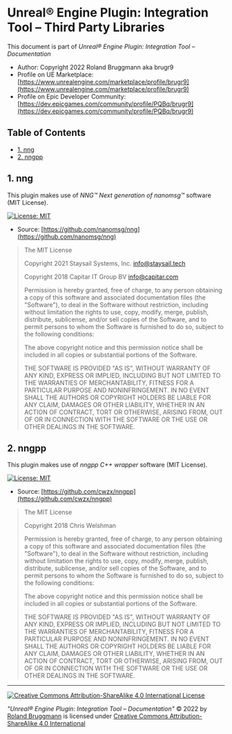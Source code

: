 # Unreal&reg; Engine Plugin: Integration Tool &ndash; Third Party Libraries

This document is part of *Unreal&reg; Engine Plugin: Integration Tool &ndash; Documentation*

* Author: Copyright 2022 Roland Bruggmann aka brugr9
* Profile on UE Marketplace: [https://www.unrealengine.com/marketplace/profile/brugr9](https://www.unrealengine.com/marketplace/profile/brugr9)
* Profile on Epic Developer Community: [https://dev.epicgames.com/community/profile/PQBq/brugr9](https://dev.epicgames.com/community/profile/PQBq/brugr9)

## Table of Contents

<!-- Start Document Outline -->

* [1. nng](#1-nng)
* [2. nngpp](#2-nngpp)

<!-- End Document Outline -->

## 1. nng

This plugin makes use of *NNG&trade; Next generation of nanomsg&trade;* software (MIT License).

[![License: MIT](https://img.shields.io/badge/License-MIT-yellow.svg)](https://opensource.org/licenses/MIT)

* Source: [https://github.com/nanomsg/nng](https://github.com/nanomsg/nng)

> The MIT License
>
> Copyright 2021 Staysail Systems, Inc. <info@staysail.tech>
>
> Copyright 2018 Capitar IT Group BV <info@capitar.com>
>
> Permission is hereby granted, free of charge, to any person obtaining a copy
of this software and associated documentation files (the "Software"),
to deal in the Software without restriction, including without limitation
the rights to use, copy, modify, merge, publish, distribute, sublicense,
and/or sell copies of the Software, and to permit persons to whom
the Software is furnished to do so, subject to the following conditions:
>
> The above copyright notice and this permission notice shall be included
in all copies or substantial portions of the Software.
>
> THE SOFTWARE IS PROVIDED "AS IS", WITHOUT WARRANTY OF ANY KIND, EXPRESS OR
IMPLIED, INCLUDING BUT NOT LIMITED TO THE WARRANTIES OF MERCHANTABILITY,
FITNESS FOR A PARTICULAR PURPOSE AND NONINFRINGEMENT. IN NO EVENT SHALL
THE AUTHORS OR COPYRIGHT HOLDERS BE LIABLE FOR ANY CLAIM, DAMAGES OR OTHER
LIABILITY, WHETHER IN AN ACTION OF CONTRACT, TORT OR OTHERWISE, ARISING
FROM, OUT OF OR IN CONNECTION WITH THE SOFTWARE OR THE USE OR OTHER DEALINGS
IN THE SOFTWARE.

<div style='page-break-after: always'></div>

## 2. nngpp

This plugin makes use of *nngpp C++ wrapper* software (MIT License).

[![License: MIT](https://img.shields.io/badge/License-MIT-yellow.svg)](https://opensource.org/licenses/MIT)

* Source: [https://github.com/cwzx/nngpp](https://github.com/cwzx/nngpp)

> The MIT License
>
> Copyright 2018 Chris Welshman
>
> Permission is hereby granted, free of charge, to any person obtaining a copy
of this software and associated documentation files (the "Software"),
to deal in the Software without restriction, including without limitation
the rights to use, copy, modify, merge, publish, distribute, sublicense,
and/or sell copies of the Software, and to permit persons to whom
the Software is furnished to do so, subject to the following conditions:
>
> The above copyright notice and this permission notice shall be included
in all copies or substantial portions of the Software.
>
> THE SOFTWARE IS PROVIDED "AS IS", WITHOUT WARRANTY OF ANY KIND, EXPRESS OR
IMPLIED, INCLUDING BUT NOT LIMITED TO THE WARRANTIES OF MERCHANTABILITY,
FITNESS FOR A PARTICULAR PURPOSE AND NONINFRINGEMENT. IN NO EVENT SHALL
THE AUTHORS OR COPYRIGHT HOLDERS BE LIABLE FOR ANY CLAIM, DAMAGES OR OTHER
LIABILITY, WHETHER IN AN ACTION OF CONTRACT, TORT OR OTHERWISE, ARISING
FROM, OUT OF OR IN CONNECTION WITH THE SOFTWARE OR THE USE OR OTHER DEALINGS
IN THE SOFTWARE.

---
<!-- Footer -->

[![Creative Commons Attribution-ShareAlike 4.0 International License](https://i.creativecommons.org/l/by-sa/4.0/88x31.png)](https://creativecommons.org/licenses/by-sa/4.0/)

*"Unreal&reg; Engine Plugin: Integration Tool &ndash; Documentation"* &copy; 2022 by [Roland Bruggmann](https://about.me/rbruggmann) is licensed under [Creative Commons Attribution-ShareAlike 4.0 International](http://creativecommons.org/licenses/by-sa/4.0/)

